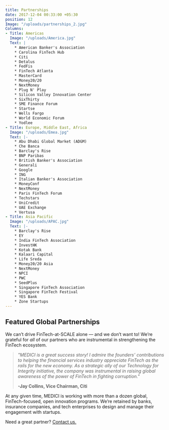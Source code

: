 ```yaml
---
title: Partnerships
date: 2017-12-04 00:33:00 +05:30
position: 12
Image: "/uploads/partnerships_2.jpg"
Columns:
- Title: Americas
  Image: "/uploads/America.jpg"
  Text: |
    * American Banker's Association
    * Carolina FinTech Hub
    * Citi
    * Detalus
    * FedFis
    * FinTech Atlanta
    * MasterCard
    * Money20/20
    * NextMoney
    * Plug N' Play
    * Silicon Valley Innovation Center
    * SixThirty
    * SME Finance Forum
    * Startse
    * Wells Fargo
    * World Economic Forum
    * Yodlee
- Title: Europe, Middle East, Africa
  Image: "/uploads/Emea.jpg"
  Text: |-
    * Abu Dhabi Global Market (ADGM)
    * Che Banca
    * Barclay's Rise
    * BNP Paribas
    * British Banker's Association
    * Generali
    * Google
    * ING
    * Italian Banker's Association
    * MoneyConf
    * NextMoney
    * Paris FinTech Forum
    * Techstars
    * UniCredit
    * UAE Exchange
    * Vertusa
- Title: Asia Pacific
  Image: "/uploads/APAC.jpg"
  Text: |-
    * Barclay's Rise
    * EY
    * India FinTech Association
    * InvestHK
    * Kotak Bank
    * Kalaari Capital
    * Life Sreda
    * Money20/20 Asia
    * NextMoney
    * NPCI
    * PWC
    * SeedPlus
    * Singapore FinTech Association
    * Singapore FinTech Festival
    * YES Bank
    * Zone Startups
---
```


## Featured Global Partnerships

We can’t drive FinTech-at-SCALE alone — and we don’t want to! We’re grateful for *all* of our partners who are instrumental in strengthening the FinTech ecosystem.

> *"MEDICI is a great success story! I admire the founders' contributions to helping the financial services industry appreciate FinTech as the rails for the new economy. As a strategic ally of our Technology for Integrity initiative, the company was instrumental in raising global awareness of the power of FinTech in fighting corruption."*
>
> **-Jay Collins, Vice Chairman, Citi**

At any given time, MEDICI is working with more than a dozen global, FinTech-focused, open innovation programs. We’re retained by banks, insurance companies, and tech enterprises to design and manage their engagement with startups.

Need a great partner? [Contact us.](/contact/)